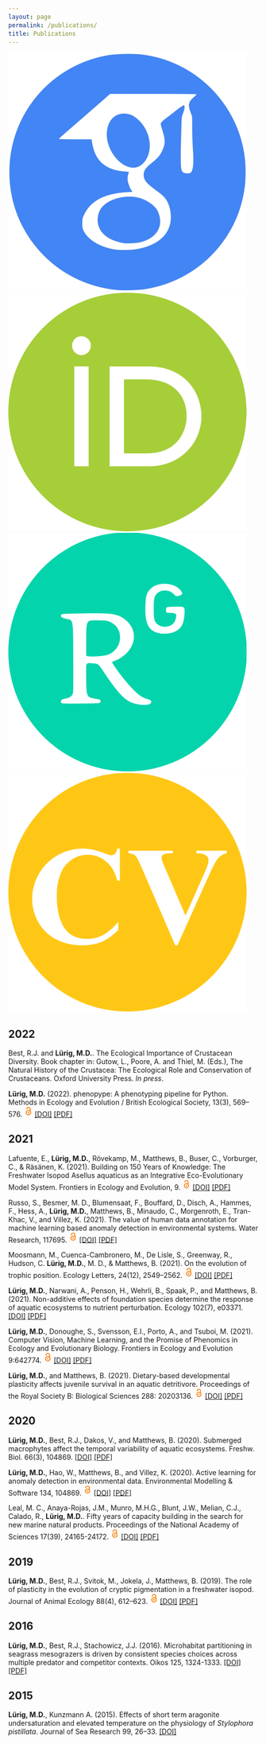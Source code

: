 ```yaml
---
layout: page
permalink: /publications/ 
title: Publications
---
```


<div class="social-media">
    <a href="https://scholar.google.de/citations?user=G_4Wc0QAAAAJ&hl=de" target="_blank">
	<img src="/assets/images/social_media/google-scholar.png">
	</a>
    <a href="https://orcid.org/0000-0002-8175-6234" target="_blank">
	<img src="/assets/images/social_media/orcid.png">
	</a>
    <a href="https://www.researchgate.net/profile/Moritz_Luerig" target="_blank">
	<img src="/assets/images/social_media/research-gate.png">
	</a>
	<a href="/assets/files/moritz_luerig_cv.pdf" target="_blank">
	<img src="/assets/images/social_media/cv.png">
	</a>
</div>

## 2022

Best, R.J. and <b>Lürig, M.D.</b>. The Ecological Importance of Crustacean Diversity. Book chapter in: Gutow, L., Poore, A. and Thiel, M. (Eds.), The Natural History of the Crustacea: The Ecological Role and Conservation of Crustaceans. Oxford University Press. <i>In press</i>.

<b>Lürig, M.D.</b> (2022). phenopype: A phenotyping pipeline for Python. Methods in Ecology and Evolution / British Ecological Society, 13(3), 569–576. 
<img src="/assets/images/open_access_logo.png" style="height: 1.2em; padding: 3px; margin-top: -2px"> 
<a id="link" href="https://doi.org/10.1111/2041-210x.13771" target="_blank"> [DOI]</a>
<a id="link" href="\assets\files\papers\Lürig 2022 - phenopype - A phenotyping pipeline for Python.pdf" target="_blank"> [PDF]</a>

## 2021

Lafuente, E., <b>Lürig, M.D.</b>, Rövekamp, M., Matthews, B., Buser, C., Vorburger, C., & Räsänen, K. (2021). Building on 150 Years of Knowledge: The Freshwater Isopod Asellus aquaticus as an Integrative Eco-Evolutionary Model System. Frontiers in Ecology and Evolution, 9. 
<img src="/assets/images/open_access_logo.png" style="height: 1.2em; padding: 3px; margin-top: -2px"> 
<a id="link" href="http://dx.doi.org/10.3389/fevo.2021.748212" target="_blank"> [DOI]</a>
<a id="link" href="\assets\files\papers\Lafuente et al. 2021 - Building on 150 Years of Knowledge - The Freshwat ... pod Asellus aquaticus as an Integrative Eco-Evolutionary Model System.pdf" target="_blank"> [PDF]</a>

Russo, S., Besmer, M. D., Blumensaat, F., Bouffard, D., Disch, A., Hammes, F., Hess, A., <b>Lürig, M.D.</b>, Matthews, B., Minaudo, C., Morgenroth, E., Tran-Khac, V., and Villez, K. (2021). The value of human data annotation for machine learning based anomaly detection in environmental systems. Water Research, 117695.
<img src="/assets/images/open_access_logo.png" style="height: 1.2em; padding: 3px; margin-top: -2px"> 
<a id="link" href="https://doi.org/10.1016/j.watres.2021.117695" target="_blank">[DOI]</a>
<a id="link" href="\assets\files\papers\Russo et al. 2021 - The value of human data annotation for machine learning based anomaly detection in environmental systems.pdf" target="_blank"> [PDF]</a>		
		
Moosmann, M., Cuenca-Cambronero, M., De Lisle, S., Greenway, R., Hudson, C. <b>Lürig, M.D.</b>, M. D., & Matthews, B. (2021). On the evolution of trophic position. Ecology Letters, 24(12), 2549–2562. 
<img src="/assets/images/open_access_logo.png" style="height: 1.2em; padding: 3px; margin-top: -2px"> 
<a id="link" href="https://doi.org/10.1111/ele.13888" target="_blank">[DOI]</a>
<a id="link" href="\assets\files\papers\Moosmann et al. 2021 - On the evolution of trophic position.pdf" target="_blank"> [PDF]</a>		

<b>Lürig, M.D.</b>, Narwani, A., Penson, H., Wehrli, B., Spaak, P., and Matthews, B. (2021). Non-additive effects of foundation species determine the response of aquatic ecosystems to nutrient perturbation. Ecology 102(7), e03371. 
<a id="link" href="https://doi.org/10.1002/ecy.3371" target="_blank">[DOI]</a>
<a id="link" href="Lürig et al. 2021 - Ecology_accepted.pdf" target="_blank"> [PDF]</a>

<b>Lürig, M.D.</b>, Donoughe, S., Svensson, E.I., Porto, A., and Tsuboi, M. (2021). Computer Vision, Machine Learning, and the Promise of Phenomics in Ecology and Evolutionary Biology. Frontiers in Ecology and Evolution 9:642774. 
<img src="/assets/images/open_access_logo.png" style="height: 1.2em; padding: 3px; margin-top: -2px"> 
<a id="link" href="https://doi.org/10.3389/fevo.2021.642774" target="_blank">[DOI]</a>
<a id="link" href="\assets\files\papers\Lürig et al. 2021 - Computer Vision, Machine Learning, and the Promise of Phenomics in Ecology and Evolutionary Biology.pdf" target="_blank"> [PDF]</a>	

<b>Lürig, M.D.</b>, and Matthews, B. (2021). Dietary-based developmental plasticity affects juvenile survival in an aquatic detritivore. Proceedings of the Royal Society B: Biological Sciences 288: 20203136.
<img src="/assets/images/open_access_logo.png" style="height: 1.2em; padding: 3px; margin-top: -2px"> 
<a id="link" href="https://doi.org/10.1098/rspb.2020.3136" target="_blank">[DOI]</a>
<a id="link" href="\assets\files\papers\Lürig and Matthews 2021 - Dietary-based developmental plasticity affects juvenile survival in an aquatic detritivore.pdf" target="_blank"> [PDF]</a>	


## 2020

<b>Lürig, M.D.</b>, Best, R.J., Dakos, V., and Matthews, B. (2020). Submerged macrophytes affect the temporal variability of aquatic ecosystems. Freshw. Biol. 66(3), 104869.
<a id="link" href="https://doi.org/10.1111/fwb.13648" target="_blank">[DOI]</a>
<a id="link" href="\assets\files\papers\Lürig et al. 2021 - FWB_accepted.pdf" target="_blank"> [PDF]</a>	

<b>Lürig, M.D.</b>, Hao, W., Matthews, B., and Villez, K. (2020). Active learning for anomaly detection in environmental data. Environmental Modelling \& Software 134, 104869. 
<img src="/assets/images/open_access_logo.png" style="height: 1.2em; padding: 3px; margin-top: -2px"> 
<a id="link" href="https://doi.org/10.1016/j.envsoft.2020.104869" target="_blank">[DOI]</a>
<a id="link" href="\assets\files\papers\Russo et al. 2020 - Active learning for anomaly detection in environmental data.pdf" target="_blank"> [PDF]</a>	

Leal, M. C., Anaya-Rojas, J.M., Munro, M.H.G., Blunt, J.W., Melian, C.J., Calado, R., <b>Lürig, M.D.</b>. Fifty years of capacity building in the search for new marine natural products. Proceedings of the National Academy of Sciences 17(39), 24165-24172.
<img src="/assets/images/open_access_logo.png" style="height: 1.2em; padding: 3px; margin-top: -2px"> 
<a id="link" href="https://doi.org/10.1073/pnas.2007610117" target="_blank">[DOI]</a>
<a id="link" href="\assets\files\papers\Leal et al. 2020 - Fifty years of capacity building in the search for new marine natural products.pdf" target="_blank"> [PDF]</a>	

## 2019

<b>Lürig, M.D.</b>, Best, R.J., Svitok, M., Jokela, J., Matthews, B. (2019). The role of plasticity in the evolution of cryptic pigmentation in a freshwater isopod. Journal of Animal Ecology 88(4), 612–623. 
<img src="/assets/images/open_access_logo.png" style="height: 1.2em; padding: 3px; margin-top: -2px"> 
<a id="link" href="https://doi.org/10.1111/1365-2656.12950" target="_blank">[DOI]</a>
<a id="link" href="\assets\files\papers\Lürig et al. 2019 - The role of plasticity in the evolution of cryptic pigmentation in a freshwater isopod.pdf" target="_blank"> [PDF]</a>	

## 2016

<b>Lürig, M.D.</b>, Best, R.J., Stachowicz, J.J. (2016). Microhabitat partitioning in seagrass mesograzers is driven by consistent species choices across multiple predator and competitor contexts. Oikos 125, 1324-1333.
<a id="link" href="https://doi.org/10.1111/oik.02932" target="_blank">[DOI]</a>
<a id="link" href="\assets\files\papers\Lürig et al. 2016 - Oikos_accepted.pdf" target="_blank"> [PDF]</a>	

## 2015

<b>Lürig, M.D.</b>, Kunzmann A. (2015). Effects of short term aragonite undersaturation and elevated temperature on the physiology of <i>Stylophora pistillata</i>. Journal of Sea Research 99, 26–33. 
<a id="link" href="https://doi.org/10.1016/j.seares.2015.01.005" target="_blank">[DOI]</a>
